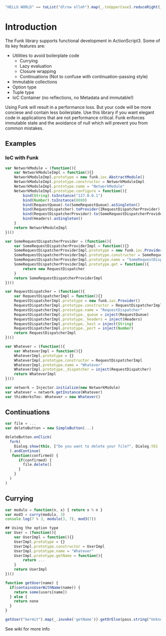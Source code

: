 ```javascript
"HELLO WORLD" == toList("dlrow olleh").map(_.toUpperCase).reduceRight(_.plus_)
```

# Introduction
The Funk library supports functional development in ActionScript3. Some of its key features are:

* Utilities to avoid boilerplate code
  * Currying
  * Lazy evaluation
  * Closure wrapping
  * Continuations (Not to confuse with continuation-passing style)
* Immutable collections
* Option type
* Tuple type
* IoC Container (no reflections, no Metadata and immutable!)

Using Funk will result in a performance loss. But your code will be more conciese and contain less boilerplate. Use this library if you want elegant code in applications that are not performance critical. Funk enforces immutable state and the avoidance of null which will prevent you from common mistakes.

## Examples
### IoC with Funk

```javascript
var NetworkModule = (function(){
	var NetworkModuleImpl = function(){}
	NetworkModuleImpl.prototype = new funk.ioc.AbstractModule()
	NetworkModuleImpl.prototype.constructor = NetworkModuleImpl
	NetworkModuleImpl.prototype.name = "NetworkModule"
	NetworkModuleImpl.prototype.configure = function(){
		bind(String).toInstance("127.0.0.1")
	    bind(Number).toInstance(8080)
	    bind(RequestQueue).to(SomeRequestQueue).asSingleton()
	    bind(RequestDispatcher).toProvider(IRequestDispatcherProvider)
	    bind(RequestDispatcherProvider).to(SomeRequestDispatcherProvider)
	    bind(Headers).asSingleton()
	}
	return NetworkModuleImpl
})()

var SomeRequestDispatcherProvider = (function(){
	var SomeRequestDispatcherProviderImpl = function(){}
	SomeRequestDispatcherProviderImpl.prototype = new funk.ioc.Provider()
	SomeRequestDispatcherProviderImpl.prototype.constructor = SomeRequestDispatcherProviderImpl
	SomeRequestDispatcherProviderImpl.prototype.name = "SomeRequestDispatcherProvider"
	SomeRequestDispatcherProviderImpl.prototype.get = function(){
		return new RequestDispatcher
	}
	return SomeRequestDispatcherProviderImpl
})()

var RequestDispatcher = (function(){
	var RequestDispatcherImpl = function(){}
	RequestDispatcherImpl.prototype = new funk.ioc.Provider()
	RequestDispatcherImpl.prototype.constructor = RequestDispatcherImpl
	RequestDispatcherImpl.prototype.name = "RequestDispatcher"
	RequestDispatcherImpl.prototype._queue = inject(RequestQueue)
	RequestDispatcherImpl.prototype._headers = inject(Headers)
	RequestDispatcherImpl.prototype._host = inject(String)
	RequestDispatcherImpl.prototype._port = inject(Number)
	return RequestDispatcherImpl
})()

var Whatever = (function(){
	var WhateverImpl = function(){}
	WhateverImpl.prototype = {}
	WhateverImpl.prototype.constructor = RequestDispatcherImpl
	WhateverImpl.prototype.name = "Whatever"
	WhateverImpl.prototype._dispatcher = inject(RequestDispatcher)
	return WhateverImpl
})()

var network = Injector.initialize(new NetworkModule)
var whatever = network.getInstance(Whatever)
var thisWorksToo: Whatever = new Whatever()
```

## Continuations

```javascript
var file = ...
var deleteButton = new SimpleButton(...)

deleteButton.onClick(
  fork(
    Dialog.show(this, ["Do you want to delete your file?", Dialog.YES | Dialog.NO])
  ).andContinue(
   function(confirmed) {
      if(confirmed) {
        file.delete()
      }
    }
  )
)
```

## Currying

```javascript
var modulo = function(n, x) { return x % n }
var mod3 = curry(modulo, 3)
console.log(7 % 3, modulo(3, 7), mod3(7))

## Using the option type
var User = (function(){
	var UserImpl = function(){}
	UserImpl.prototype = {}
	UserImpl.prototype.constructor = UserImpl
	UserImpl.prototype.name = "Whatever"
	UserImpl.prototype.getName = function(){
		return ...
	}
	return UserImpl
})()

function getUser(name) {
  if(containsUserWithName(name)) {
    return some(users[name])
  } else {
    return none
  }
}

getUser("kermit").map(_.invoke('getName')).getOrElse(pass.string("Unknown User"))
```

See wiki for more info